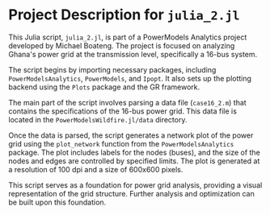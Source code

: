 # Project Description for `julia_2.jl`

This Julia script, `julia_2.jl`, is part of a PowerModels Analytics project developed by Michael Boateng. The project is focused on analyzing Ghana's power grid at the transmission level, specifically a 16-bus system.

The script begins by importing necessary packages, including `PowerModelsAnalytics`, `PowerModels`, and `Ipopt`. It also sets up the plotting backend using the `Plots` package and the GR framework.

The main part of the script involves parsing a data file (`case16_2.m`) that contains the specifications of the 16-bus power grid. This data file is located in the `PowerModelsWildfire.jl/data` directory.

Once the data is parsed, the script generates a network plot of the power grid using the `plot_network` function from the `PowerModelsAnalytics` package. The plot includes labels for the nodes (buses), and the size of the nodes and edges are controlled by specified limits. The plot is generated at a resolution of 100 dpi and a size of 600x600 pixels.

This script serves as a foundation for power grid analysis, providing a visual representation of the grid structure. Further analysis and optimization can be built upon this foundation.
